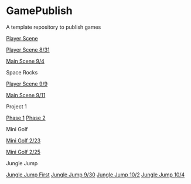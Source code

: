 # GamePublish
A template repository to publish games

[Player Scene](player_scene)

[Player Scene 8/31](player_scene_8_31)

[Main Scene 9/4](main_scene_9_4)

Space Rocks

[Player Scene 9/9](player_scene_09_09)

[Main Scene 9/11](sr_main_09_11)

Project 1

[Phase 1](Project1_Phase1)
[Phase 2](Project1_Phase2)

Mini Golf

[Mini Golf 2/23](mini_golf_9_23)

[Mini Golf 2/25](mini_golf_main_9_25)

Jungle Jump

[Jungle Jump First](JJ_main_scene_first)
[Jungle Jump 9/30](JJ_player_scene_9_30)
[Jungle Jump 10/2](JJ_main_scene_10_2)
[Jungle Jump 10/4](JJ_level_one_10_4)
